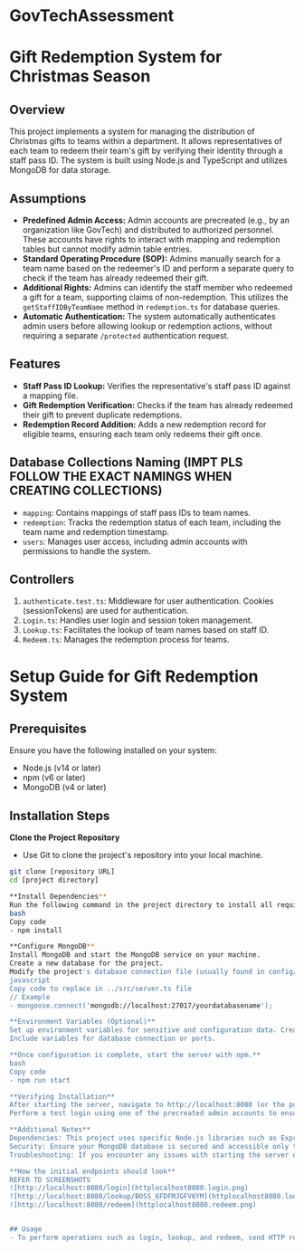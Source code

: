 # GovTechAssessment

# Gift Redemption System for Christmas Season

## Overview
This project implements a system for managing the distribution of Christmas gifts to teams within a department. It allows representatives of each team to redeem their team's gift by verifying their identity through a staff pass ID. The system is built using Node.js and TypeScript and utilizes MongoDB for data storage.

## Assumptions
- **Predefined Admin Access:** Admin accounts are precreated (e.g., by an organization like GovTech) and distributed to authorized personnel. These accounts have rights to interact with mapping and redemption tables but cannot modify admin table entries.
- **Standard Operating Procedure (SOP):** Admins manually search for a team name based on the redeemer's ID and perform a separate query to check if the team has already redeemed their gift.
- **Additional Rights:** Admins can identify the staff member who redeemed a gift for a team, supporting claims of non-redemption. This utilizes the `getStaffIDByTeamName` method in `redemption.ts` for database queries.
- **Automatic Authentication:** The system automatically authenticates admin users before allowing lookup or redemption actions, without requiring a separate `/protected` authentication request.

## Features
- **Staff Pass ID Lookup:** Verifies the representative's staff pass ID against a mapping file.
- **Gift Redemption Verification:** Checks if the team has already redeemed their gift to prevent duplicate redemptions.
- **Redemption Record Addition:** Adds a new redemption record for eligible teams, ensuring each team only redeems their gift once.

## Database Collections Naming (IMPT PLS FOLLOW THE EXACT NAMINGS WHEN CREATING COLLECTIONS)
- `mapping`: Contains mappings of staff pass IDs to team names.
- `redemption`: Tracks the redemption status of each team, including the team name and redemption timestamp.
- `users`: Manages user access, including admin accounts with permissions to handle the system.

## Controllers
1. `authenticate.test.ts`: Middleware for user authentication. Cookies (sessionTokens) are used for authentication. 
2. `Login.ts`: Handles user login and session token management.
3. `Lookup.ts`: Facilitates the lookup of team names based on staff ID.
4. `Redeem.ts`: Manages the redemption process for teams.

# Setup Guide for Gift Redemption System

## Prerequisites
Ensure you have the following installed on your system:
- Node.js (v14 or later)
- npm (v6 or later)
- MongoDB (v4 or later)

## Installation Steps
**Clone the Project Repository**
   - Use Git to clone the project's repository into your local machine.
   ```bash
   git clone [repository URL]
   cd [project directory]

**Install Dependencies**
Run the following command in the project directory to install all required Node.js dependencies.
bash
Copy code
- npm install

**Configure MongoDB**
Install MongoDB and start the MongoDB service on your machine.
Create a new database for the project.
Modify the project's database connection file (usually found in config/db.js or similar) with your MongoDB URI, database name, and credentials.
javascript
Copy code to replace in ../src/server.ts file 
// Example
- mongoose.connect('mongodb://localhost:27017/yourdatabasename');

**Environment Variables (Optional)**
Set up environment variables for sensitive and configuration data. Create a .env file in the root directory.
Include variables for database connection or ports.

**Once configuration is complete, start the server with npm.**
bash
Copy code
- npm run start

**Verifying Installation**
After starting the server, navigate to http://localhost:8080 (or the port you configured) in your web browser to verify that the application is running.
Perform a test login using one of the precreated admin accounts to ensure the database connection and authentication flow are working correctly.

**Additional Notes**
Dependencies: This project uses specific Node.js libraries such as Express for the server framework, Mongoose for MongoDB object modeling. Ensure these are included in your package.json dependencies.
Security: Ensure your MongoDB database is secured and accessible only to authorized users. Use environment variables to store sensitive information like database URIs and keys securely.
Troubleshooting: If you encounter any issues with starting the server or connecting to the database, check the console output for errors. Common issues include missing dependencies, incorrect MongoDB URI, or port conflicts.

**How the initial endpoints should look**
REFER TO SCREENSHOTS
![http://localhost:8080/login](httplocalhost8080.login.png)
![http://localhost:8080/lookup/BOSS_6FDFMJGFV6YM](httplocalhost8080.lookup.BOSS_6FDFMJGFV6YM.png)
![http://localhost:8080/redeem](httplocalhost8080.redeem.png)


## Usage
- To perform operations such as login, lookup, and redeem, send HTTP requests to the respective endpoints with the required data.
